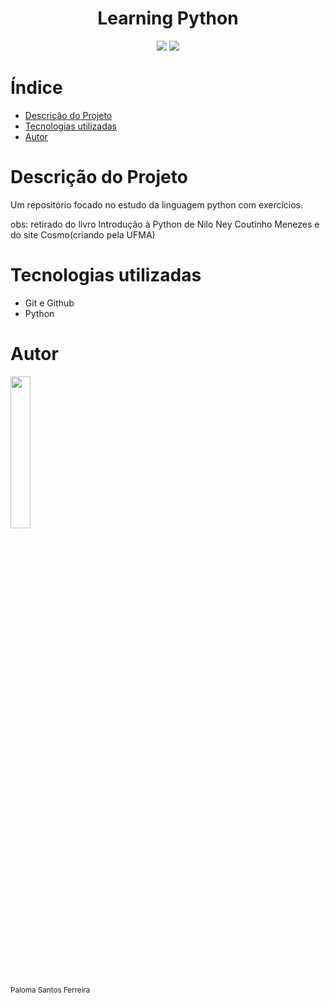<h1 align='center'>Learning Python</h1>
<p align='center'><img src= 'https://img.shields.io/badge/license-MIT-blue'/> 
<img src='https://img.shields.io/badge/status-in%20progress-blue'>
</p>

# Índice

- [Descrição do Projeto](#descrição-do-projeto)
- [Tecnologias utilizadas](#tecnologias-utilizadas)
- [Autor](#author)

# Descrição do Projeto

Um repositório focado no estudo da linguagem python com exercícios.

obs: retirado do livro Introdução à Python de Nilo Ney Coutinho Menezes e do site Cosmo(criando pela UFMA) 

 # Tecnologias utilizadas
- Git e Github
- Python

# Autor
<img src="https://avatars.githubusercontent.com/u/103579480?s=400&u=bc39b7e8a7f3274212a4a7752c1eab088879ef71&v=4" width="25%"><br><sub >Paloma Santos Ferreira </sub>